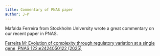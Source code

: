 ```yaml
---
title: Commentary of PNAS paper
author: J-P
---
```


Mafalda Ferreira from Stockholm University wrote a great commentary on our recent paper in PNAS. 

[Ferreira M: Evolution of complexity through regulatory variation at a
single gene, PNAS 122:e2424050122 (2025)](https://www.pnas.org/doi/epdf/10.1073/pnas.2424050122) 
